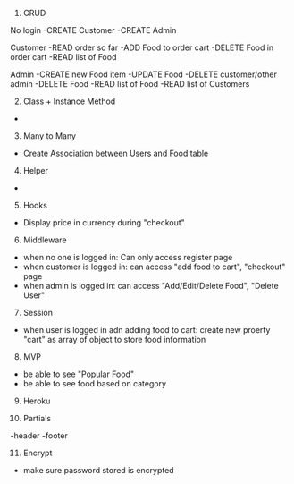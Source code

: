 1. CRUD

No login
-CREATE Customer
-CREATE Admin

Customer
-READ order so far
-ADD Food to order cart
-DELETE Food in order cart
-READ list of Food

Admin
-CREATE new Food item
-UPDATE Food
-DELETE customer/other admin
-DELETE Food
-READ list of Food
-READ list of Customers

2. Class + Instance Method

-

3. Many to Many

- Create Association between Users and Food table

4. Helper

-


5. Hooks

- Display price in currency during "checkout"

6. Middleware

- when no one is logged in: Can only access register page
- when customer is logged in: can access "add food to cart", "checkout" page
- when admin is logged in: can access "Add/Edit/Delete Food", "Delete User"

7. Session

- when user is logged in adn adding food to cart: create new proerty "cart" as array of object to store food information

8. MVP

- be able to see "Popular Food"
- be able to see food based on category

9. Heroku

10. Partials

-header
-footer

11. Encrypt

- make sure password stored is encrypted

